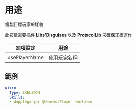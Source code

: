 用途
======================

複製目標玩家的樣貌

此技能需要插件 **Libs'Disguises** 以及 **ProtocolLib** 來確保正確運作

| 細項設定 | 用途  |
|---------------|--------------------------------------|
| usePlayerName | 使用玩家名稱 |

範例
--------

```yml
Ditto:
  Type: SKELETON
  Skills:
  - doppleganger @NearestPlayer ~onSpawn
```
